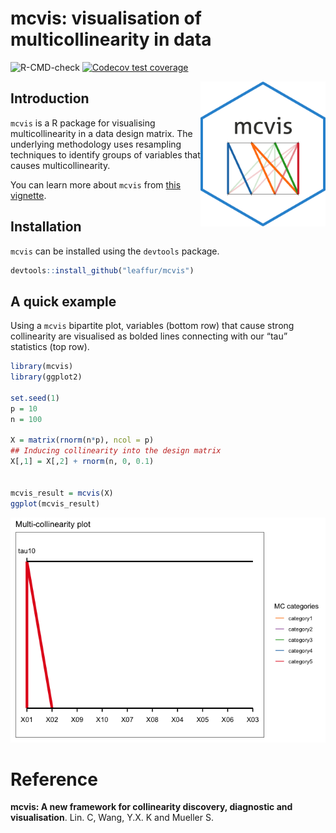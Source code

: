 
# mcvis: visualisation of multicollinearity in data

![R-CMD-check](https://github.com/leaffur/mcvis/workflows/R-CMD-check/badge.svg)
[![Codecov test
coverage](https://codecov.io/gh/kevinwang09/mcvis/branch/master/graph/badge.svg)](https://codecov.io/gh/kevinwang09/mcvis?branch=master)

<img src="https://github.com/kevinwang09/mcvis/raw/master/inst/mcvis_logo.png" align="right" width="200" />

## Introduction

`mcvis` is a R package for visualising multicollinearity in a data
design matrix. The underlying methodology uses resampling techniques to
identify groups of variables that causes multicollinearity.

You can learn more about `mcvis` from [this
vignette](https://leaffur.github.io/mcvis/articles/mcvis.html).

## Installation

`mcvis` can be installed using the `devtools` package.

``` r
devtools::install_github("leaffur/mcvis")
```

## A quick example

Using a `mcvis` bipartite plot, variables (bottom row) that cause strong
collinearity are visualised as bolded lines connecting with our “tau”
statistics (top row).

``` r
library(mcvis)
library(ggplot2)

set.seed(1)
p = 10
n = 100

X = matrix(rnorm(n*p), ncol = p)
## Inducing collinearity into the design matrix
X[,1] = X[,2] + rnorm(n, 0, 0.1) 


mcvis_result = mcvis(X)
ggplot(mcvis_result)
```

![](README_files/figure-gfm/unnamed-chunk-2-1.png)<!-- -->

# Reference

**mcvis: A new framework for collinearity discovery, diagnostic and
visualisation**. Lin. C, Wang, Y.X. K and Mueller S.
